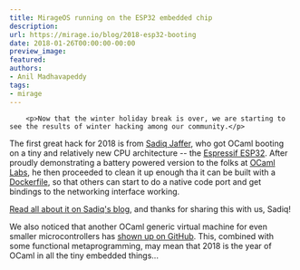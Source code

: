```yaml
---
title: MirageOS running on the ESP32 embedded chip
description:
url: https://mirage.io/blog/2018-esp32-booting
date: 2018-01-26T00:00:00-00:00
preview_image:
featured:
authors:
- Anil Madhavapeddy
tags:
- mirage
---
```



        <p>Now that the winter holiday break is over, we are starting to see the results of winter hacking among our community.</p>
<p>The first great hack for 2018 is from <a href="http://toao.com">Sadiq Jaffer</a>, who got OCaml booting on a tiny and relatively new CPU architecture -- the <a href="http://esp32.net">Espressif ESP32</a>.  After proudly demonstrating a battery powered version to the folks at <a href="https://ocamllabs.io">OCaml Labs</a>, he then proceeded to clean it up enough tha it can be built with a <a href="https://github.com/sadiqj/ocaml-esp32-docker">Dockerfile</a>, so that others can start to do a native code port and get bindings to the networking interface working.</p>
<p><a href="http://toao.com/blog/getting-ocaml-running-on-the-esp32#getting-ocaml-running-on-the-esp32">Read all about it on Sadiq's blog</a>, and thanks for sharing this with us, Sadiq!</p>
<p>We also noticed that another OCaml generic virtual machine for even smaller microcontrollers has <a href="https://github.com/stevenvar/omicrob">shown up on GitHub</a>.  This, combined with some functional metaprogramming, may mean that 2018 is the year of OCaml in all the tiny embedded things...</p>

      
